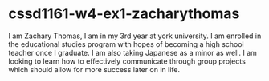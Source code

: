 # cssd1161-w4-ex1-zacharythomas

I am Zachary Thomas, I am in my 3rd year at york university. I am enrolled in the educational studies program with hopes of becoming a high school teacher once I graduate. I am also taking Japanese as a minor as well. 
I am looking to learn how to effectively communicate through group projects which should allow for more success later on in life.